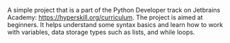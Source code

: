 A simple project that is a part of the Python Developer track on Jetbrains Academy: https://hyperskill.org/curriculum.
The project is aimed at beginners. It helps  understand some syntax basics and learn how to work with variables,
data storage types such as lists, and while loops.
